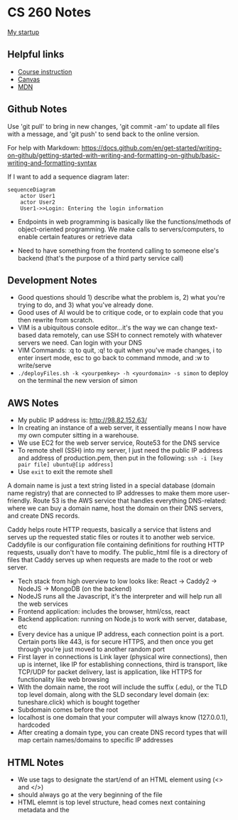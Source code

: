 # CS 260 Notes

[My startup](https://simon.cs260.click)

## Helpful links

- [Course instruction](https://github.com/webprogramming260)
- [Canvas](https://byu.instructure.com)
- [MDN](https://developer.mozilla.org)

## Github Notes

Use 'git pull' to bring in new changes, 'git commit -am' to update all files with a message, and 'git push' to send back to the online version.

For help with Markdown: https://docs.github.com/en/get-started/writing-on-github/getting-started-with-writing-and-formatting-on-github/basic-writing-and-formatting-syntax

If I want to add a sequence diagram later:
```mermaid
sequenceDiagram
    actor User1
    actor User2
    User1->>Login: Entering the login information
```

- Endpoints in web programming is basically like the functions/methods of object-oriented programming. We make calls to servers/computers, to enable certain features or retrieve data

- Need to have something from the frontend calling to someone else's backend (that's the purpose of a third party service call)

## Development Notes

- Good questions should 1) describe what the problem is, 2) what you're trying to do, and 3) what you've already done.
- Good uses of AI would be to critique code, or to explain code that you then rewrite from scratch.
- VIM is a ubiquitous console editor...it's the way we can change text-based data remotely, can use SSH to connect remotely with whatever servers we need. Can login with your DNS
- VIM Commands: :q to quit, :q! to quit when you've made changes, i to enter insert mode, esc to go back to command mmode, and :w to write/serve
- `./deployFiles.sh -k <yourpemkey> -h <yourdomain> -s simon` to deploy on the terminal the new version of simon

## AWS Notes

- My public IP address is: http://98.82.152.63/
- In creating an instance of a web server, it essentially means I now have my own computer sitting in a warehouse.
- We use EC2 for the web server service, Route53 for the DNS service
- To remote shell (SSH) into my server, I just need the public IP address and address of production.pem, then put in the following: 
`ssh -i [key pair file] ubuntu@[ip address]`
- Use `exit` to exit the remote shell

A domain name is just a text string listed in a special database (domain name registry) that are connected to IP addresses to make them more user-friendly. Route 53 is the AWS service that handles everything DNS-related: where we can buy a domain name, host the domain on their DNS servers, and create DNS records.

Caddy helps route HTTP requests, basically a service that listens and serves up the requested static files or routes it to another web service. Caddyfile is our configuration file containing definitions for routhing HTTP requests, usually don't have to modify. The public_html file is a directory of files that Caddy serves up when requests are made to the root or web server. 

- Tech stack from high overview to low looks like: React -> Caddy2 -> NodeJS -> MongoDB (on the backend)
- NodeJS runs all the Javascript, it's the interpreter and will help run all the web services
- Frontend application: includes the browser, html/css, react
- Backend application: running on Node.js to work with server, database, etc
- Every device has a unique IP address, each connection point is a port. Certain ports like 443, is for secure HTTPS, and then once you get through you're just moved to another random port
- First layer in connections is Link layer (physical wire connections), then up is internet, like IP for establishing connections, third is transport, like TCP/UDP for packet delivery, last is application, like HTTPS for functionality like web browsing
- With the domain name, the root will include the suffix (.edu), or the TLD top level domain, along with the SLD secondary level domain (ex: tuneshare.click) which is bought together
- Subdomain comes before the root
- localhost is one domain that your computer will always know (127.0.0.1), hardcoded
- After creating a domain type, you can create DNS record types that will map certain names/domains to specific IP addresses

## HTML Notes

- We use tags to designate the start/end of an HTML element using (<> and </>)
- <!DOCTYPE html> should always go at the very beginning of the file
- HTML elemnt is top level structure, head comes next containing metadata and the <title> within. Body element will contain content structure, with <main> holding the bulk outside of headers, footers, etc
- Each element can have attributes that describe specific details of the element. Common example is the `id` attribute to distinguish it, or `class` to classify the element into a named group of elements. They're written inside the element tag with a name followed by an optional value. Ex:
- `<p> id="hello" class="greeting">Hello world</p>`
- Hyperlinks are represented by an anchor element <a> with an attribute `href` containg the address of the link. Ex:
- `<a href="https://byu.edu">Go to the Y</a>`
- Comments can be made using <!-- commented text -->
- The main HTML file should usually be named index.html (default)
- Block elements are a distinct element in the flow of the content structure, while inline doesn't disrupt the flow of a block element's content
- Ex: `div` is a block element that could have an inline element `b` to bring attention to its subtext
- To insert an image, use `<img src="link" alt="text" width="300">` etc
- Most input elements have some common attributes: `name` of the input, `disabled`, initial `value` of the input, `required` to signify if it has to be filled out to be valid
- To include an audio file you use `audio` element and use `src` to specify the URL. Include `controls` attribute if you want the user to be able to control the audio playback

